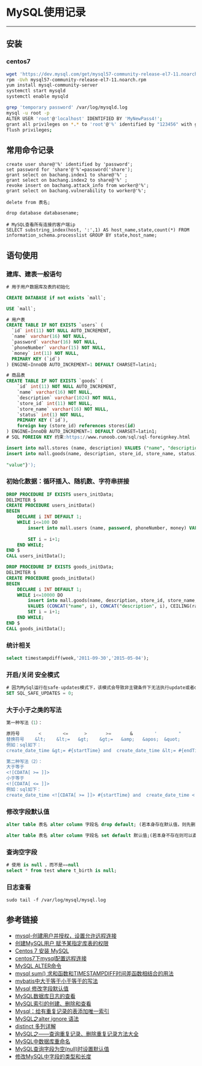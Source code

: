# MySQL使用记录
***
## 安装
### centos7
```bash
wget 'https://dev.mysql.com/get/mysql57-community-release-el7-11.noarch.rpm'
rpm -Uvh mysql57-community-release-el7-11.noarch.rpm
yum install mysql-community-server
systemctl start mysqld
systemctl enable mysqld

grep 'temporary password' /var/log/mysqld.log
mysql -u root -p
ALTER USER 'root'@'localhost' IDENTIFIED BY 'MyNewPass4!';
grant all privileges on *.* to 'root'@'%' identified by "123456" with grant option;
flush privileges;
```

## 常用命令记录
```
create user share@'%' identified by 'password';
set password for 'share'@'%'=password('share');
grant select on bachang.index1 to share@'%' ;
grant select on bachang.index2 to share@'%' ;
revoke insert on bachang.attack_info from worker@'%';
grant select on bachang.vulnerability to worker@'%';

delete from 表名;

drop database databasename;

# MySQL查看所有连接的客户端ip
SELECT substring_index(host, ':',1) AS host_name,state,count(*) FROM information_schema.processlist GROUP BY state,host_name;
```

## 语句使用
### 建库、建表一般语句
```sql
# 用于用户数据库及表的初始化

CREATE DATABASE if not exists `mall`;

USE `mall`;

# 用户表
CREATE TABLE IF NOT EXISTS `users` (
  `id` int(11) NOT NULL AUTO_INCREMENT,
  `name` varchar(16) NOT NULL,
  `password` varchar(16) NOT NULL,
  `phoneNumber` varchar(15) NOT NULL,
  `money` int(11) NOT NULL,
  PRIMARY KEY (`id`)
) ENGINE=InnoDB AUTO_INCREMENT=1 DEFAULT CHARSET=latin1;

# 商品表
CREATE TABLE IF NOT EXISTS `goods` (
    `id` int(11) NOT NULL AUTO_INCREMENT,
    `name` varchar(16) NOT NULL,
    `description` varchar(1024) NOT NULL,
    `store_id` int(11) NOT NULL,
    `store_name` varchar(16) NOT NULL,
    `status` int(1) NOT NULL,
    PRIMARY KEY (`id`),
    foreign key (store_id) references stores(id)
) ENGINE=InnoDB AUTO_INCREMENT=1 DEFAULT CHARSET=latin1;
# SQL FOREIGN KEY 约束:https://www.runoob.com/sql/sql-foreignkey.html

insert into mall.stores (name, description) VALUES ("name", "description");
insert into mall.goods(name, description, store_id, store_name, status) VALUES ("name", "description", 1, "name",
                                                                                    1);
"value"}');
```

### 初始化数据：循环插入、随机数、字符串拼接
```sql
DROP PROCEDURE IF EXISTS users_initData;
DELIMITER $
CREATE PROCEDURE users_initData()
BEGIN
    DECLARE i INT DEFAULT 1;
    WHILE i<=100 DO
        insert into mall.users (name, password, phoneNumber, money) VALUES (CONCAT("user", i), "password",
                                                                            CONCAT("phoneNumber", i), 0);
        SET i = i+1;
    END WHILE;
END $
CALL users_initData();

DROP PROCEDURE IF EXISTS goods_initData;
DELIMITER $
CREATE PROCEDURE goods_initData()
BEGIN
    DECLARE i INT DEFAULT 1;
    WHILE i<=10000 DO
        insert into mall.goods(name, description, store_id, store_name, status)
        VALUES (CONCAT("name", i), CONCAT("description", i), CEILING(rand()*100), "storeName", 1);
        SET i = i+1;
    END WHILE;
END $
CALL goods_initData();
```

### 统计相关
```sql
select timestampdiff(week,'2011-09-30','2015-05-04');
```

### 开启/关闭 安全模式
```sql
# 因为MySql运行在safe-updates模式下，该模式会导致非主键条件下无法执行update或者delete命令，执行命令如下命令关闭安全模式.
SET SQL_SAFE_UPDATES = 0;
```

### 大于小于之类的写法
```sql
第一种写法（1）：

原符号       <        <=      >       >=       &        '        "
替换符号    &lt;    &lt;=   &gt;    &gt;=   &amp;   &apos;  &quot;
例如：sql如下：
create_date_time &gt;= #{startTime} and  create_date_time &lt;= #{endTime}

第二种写法（2）：
大于等于
<![CDATA[ >= ]]>
小于等于
<![CDATA[ <= ]]>
例如：sql如下：
create_date_time <![CDATA[ >= ]]> #{startTime} and  create_date_time <![CDATA[ <= ]]> #{endTime}
```

### 修改字段默认值
```sql
alter table 表名 alter column 字段名 drop default; (若本身存在默认值，则先删除)

alter table 表名 alter column 字段名 set default 默认值;(若本身不存在则可以直接设定)
```

### 查询空字段
```sql
# 使用 is null ，而不是==null
select * from test where t_birth is null;
```

### 日志查看
```shell script
sudo tail -f /var/log/mysql/mysql.log
```

## 参考链接
- [mysql-创建用户并授权，设置允许远程连接](https://www.cnblogs.com/gpdm/p/6492449.html)
- [创建MySQL用户 赋予某指定库表的权限](https://www.cnblogs.com/wuyifu/p/7580494.html)
- [Centos 7 安装 MySQL](https://www.jianshu.com/p/7cccdaa2d177)
- [centos7下mysql配置远程连接](https://blog.csdn.net/song634/article/details/80394965)
- [MySQL ALTER命令](https://www.runoob.com/mysql/mysql-alter.html)
- [mysql sum() 求和函数和TIMESTAMPDIFF时间差函数相结合的用法](https://blog.csdn.net/guo_qiangqiang/article/details/90480945)
- [mybatis中大于等于小于等于的写法](https://blog.csdn.net/xuanzhangran/article/details/60329357)
- [Mysql 修改字段默认值](https://www.cnblogs.com/hellojesson/p/6025548.html)
- [MySQL数据库日志的查看](https://blog.csdn.net/gymaisyl/article/details/83932495)
- [MySQL索引的创建、删除和查看](https://www.cnblogs.com/tianhuilove/archive/2011/09/05/2167795.html)
- [Mysql：给有重复记录的表添加唯一索引](https://blog.csdn.net/Small_bottle_cap/article/details/93845866)
- [MySQL之alter ignore 语法](https://cloud.tencent.com/developer/article/1533785)
- [distinct 多列详解](https://blog.csdn.net/bitcarmanlee/article/details/51100279)
- [MySQL之——查询重复记录、删除重复记录方法大全](https://blog.csdn.net/l1028386804/article/details/51733585)
- [MySQL中数据库重命名](https://blog.csdn.net/zyz511919766/article/details/49335897)
- [MySQL查询字段为空(null)时设置默认值](https://blog.csdn.net/Mrqiang9001/article/details/101381500)
- [修改MySQL中字段的类型和长度](https://www.cnblogs.com/freeweb/p/5210762.html)